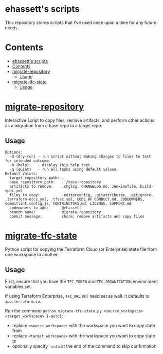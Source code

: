 # ehassett's scripts

This repository stores scripts that I've used once upon a time for any future needs.

# Contents
- [ehassett's scripts](#ehassetts-scripts)
- [Contents](#contents)
- [migrate-repository](#migrate-repository)
  - [Usage](#usage)
- [migrate-tfc-state](#migrate-tfc-state)
  - [Usage](#usage-1)

# [migrate-repository](./migrate-repository/)

Interactive script to copy files, remove artifacts, and perform other actions as a migration from a base repo to a target repo.

## Usage

```
Options:
  -d (dry-run) - run script without making changes to files to test for intended outcome.
  -h (help)    - display this help text.
  -q (quiet)   - run all tasks using default values.
Default Values:
  target repository path: .
  base repository path:   ../base-repository
  artifacts to remove:    .chglog, CHANGELOG.md, Jenkinsfile, build-spec.yml
  files to copy:          .editorconfig, .gitattributes, .gitignore, .terraform-docs.yml, .tfsec.yml, CODE_OF_CONDUCT.md, CODEOWNERS, commitlint.config.js, CONTRIBUTORS.md, LICENSE, SUPPORT.md
  codeowners to add:      @ehassett
  branch name:            migrate-repository
  commit message:         chore: remove artifacts and copy files
```

# [migrate-tfc-state](./migrate-tfc-state/)

Python script for copying the Terraform Cloud (or Enterprise) state file from one workspace to another.

## Usage

First, ensure that you have the `TFC_TOKEN` and `TFC_ORGANIZATION` environment variables set.

If using Terraform Enterprise, `TFC_URL` will need set as well. It defaults to `app.terraform.io`.

Run the command `python migrate-tfc-state.py <source_workspace> <target_workspace> [-auto]`:
- replace `<source_workspace>` with the workspace you want to copy state from
- replace `<target_workspace>` with the workspace you want to copy state to
- optionally specify `-auto` at the end of the command to skip confirmation